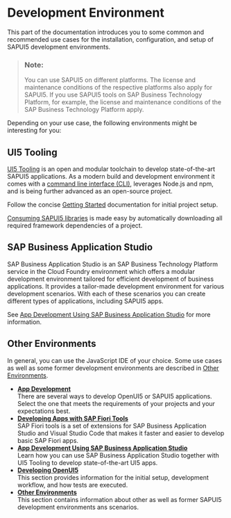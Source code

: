 <!-- loio7bb04e05f9484e1b95b38a2e48ecef4f -->

# Development Environment

This part of the documentation introduces you to some common and recommended use cases for the installation, configuration, and setup of SAPUI5 development environments.

> ### Note:  
> You can use SAPUI5 on different platforms. The license and maintenance conditions of the respective platforms also apply for SAPUI5. If you use SAPUI5 tools on SAP Business Technology Platform, for example, the license and maintenance conditions of the SAP Business Technology Platform apply.

Depending on your use case, the following environments might be interesting for you:



<a name="loio7bb04e05f9484e1b95b38a2e48ecef4f__section_ud3_1ds_ymb"/>

## UI5 Tooling

[UI5 Tooling](https://sap.github.io/ui5-tooling/) is an open and modular toolchain to develop state-of-the-art SAPUI5 applications. As a modern build and development environment it comes with a [command line interface \(CLI\)](https://sap.github.io/ui5-tooling/pages/CLI/), leverages Node.js and npm, and is being further advanced as an open-source project.

Follow the concise [Getting Started](https://sap.github.io/ui5-tooling/pages/GettingStarted/) documentation for initial project setup.

[Consuming SAPUI5 libraries](https://sap.github.io/ui5-tooling/pages/SAPUI5/) is made easy by automatically downloading all required framework dependencies of a project.



<a name="loio7bb04e05f9484e1b95b38a2e48ecef4f__section_gvr_kmy_ymb"/>

## SAP Business Application Studio

SAP Business Application Studio is an SAP Business Technology Platform service in the Cloud Foundry environment which offers a modular development environment tailored for efficient development of business applications. It provides a tailor-made development environment for various development scenarios. With each of these scenarios you can create different types of applications, including SAPUI5 apps.

See [App Development Using SAP Business Application Studio](app-development-using-sap-business-application-studio-6bbad66.md) for more information.



<a name="loio7bb04e05f9484e1b95b38a2e48ecef4f__section_lwm_nmy_ymb"/>

## Other Environments

In general, you can use the JavaScript IDE of your choice. Some use cases as well as some former development environments are described in [Other Environments](other-environments-f0898e6.md).

-   **[App Development](app-development-b1fbe1a.md "There are several ways to develop OpenUI5
		or SAPUI5
		applications. Select the one that meets the requirements of your projects and your expectations best.")**  
There are several ways to develop OpenUI5 or SAPUI5 applications. Select the one that meets the requirements of your projects and your expectations best.
-   **[Developing Apps with SAP Fiori Tools](developing-apps-with-sap-fiori-tools-a460a73.md "SAP Fiori tools is a set of extensions for SAP Business Application Studio and Visual Studio Code
		that makes it faster and easier to develop basic SAP Fiori apps.")**  
SAP Fiori tools is a set of extensions for SAP Business Application Studio and Visual Studio Code that makes it faster and easier to develop basic SAP Fiori apps.
-   **[App Development Using SAP Business Application Studio](app-development-using-sap-business-application-studio-6bbad66.md "Learn how you can use SAP Business Application Studio together with UI5 Tooling to develop
		state-of-the-art UI5 apps.")**  
Learn how you can use SAP Business Application Studio together with UI5 Tooling to develop state-of-the-art UI5 apps.
-   **[Developing OpenUI5](developing-openui5-ee8726a.md "This section provides information for the initial setup, development workflow, and how
		tests are executed.")**  
This section provides information for the initial setup, development workflow, and how tests are executed.
-   **[Other Environments](other-environments-f0898e6.md "This section contains information about other as well as former SAPUI5 development environments
		ans scenarios.")**  
This section contains information about other as well as former SAPUI5 development environments ans scenarios.

